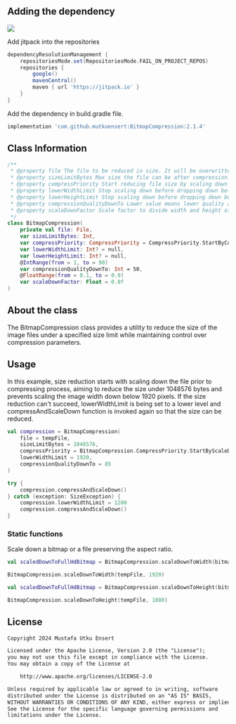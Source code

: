 ## Adding the dependency
[![](https://jitpack.io/v/mutkuensert/BitmapCompression.svg)](https://jitpack.io/#mutkuensert/BitmapCompression)

Add jitpack into the repositories

```gradle
dependencyResolutionManagement {
    repositoriesMode.set(RepositoriesMode.FAIL_ON_PROJECT_REPOS)
    repositories {
        google()
        mavenCentral()
        maven { url 'https://jitpack.io' }
    }
}
```

Add the dependency in build.gradle file.

```gradle
implementation 'com.github.mutkuensert:BitmapCompression:2.1.4'
```

## Class Information
```kotlin
/**
 * @property file The file to be reduced in size. It will be overwritten with the size reduction processes.
 * @property sizeLimitBytes Max size the file can be after compression.
 * @property compressPriority Start reducing file size by scaling down or compressing.
 * @property lowerWidthLimit Stop scaling down before dropping down below this value.
 * @property lowerHeightLimit Stop scaling down before dropping down below this value.
 * @property compressionQualityDownTo Lower value means lower quality and smaller size.
 * @property scaleDownFactor Scale factor to divide width and height of image in every loop.
 */
class BitmapCompression(
    private val file: File,
    var sizeLimitBytes: Int,
    var compressPriority: CompressPriority = CompressPriority.StartByCompress,
    var lowerWidthLimit: Int? = null,
    var lowerHeightLimit: Int? = null,
    @IntRange(from = 1, to = 90)
    var compressionQualityDownTo: Int = 50,
    @FloatRange(from = 0.1, to = 0.9)
    var scaleDownFactor: Float = 0.8f
)
```

## About the class
The BitmapCompression class provides a utility to reduce the size of the image files 
under a specified size limit while maintaining control over compression parameters.


## Usage
In this example, size reduction starts with scaling down the file prior to compressing process, 
aiming to reduce the size under 1048576 bytes and prevents scaling the image width down below 1920 pixels.
If the size reduction can't succeed, lowerWidthLimit is being set to a lower level and compressAndScaleDown 
function is invoked again so that the size can be reduced.
```kotlin
val compression = BitmapCompression(
    file = tempFile,
    sizeLimitBytes = 1048576,
    compressPriority = BitmapCompression.CompressPriority.StartByScaleDown,
    lowerWidthLimit = 1920,
    compressionQualityDownTo = 85
)

try {
    compression.compressAndScaleDown()
} catch (exception: SizeException) {
    compression.lowerWidthLimit = 1280
    compression.compressAndScaleDown()
}
```

### Static functions
Scale down a bitmap or a file preserving the aspect ratio.
```kotlin
val scaledDownToFullHdBitmap = BitmapCompression.scaleDownToWidth(bitmap, 1920)
```

```kotlin
BitmapCompression.scaleDownToWidth(tempFile, 1920)
```

```kotlin
val scaledDownToFullHdBitmap = BitmapCompression.scaleDownToHeight(bitmap, 1080)
```

```kotlin
BitmapCompression.scaleDownToHeight(tempFile, 1080)
```

 ## License
```xml
Copyright 2024 Mustafa Utku Ensert

Licensed under the Apache License, Version 2.0 (the "License");
you may not use this file except in compliance with the License.
You may obtain a copy of the License at

    http://www.apache.org/licenses/LICENSE-2.0

Unless required by applicable law or agreed to in writing, software
distributed under the License is distributed on an "AS IS" BASIS,
WITHOUT WARRANTIES OR CONDITIONS OF ANY KIND, either express or implied.
See the License for the specific language governing permissions and
limitations under the License.
```
